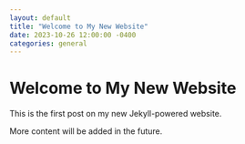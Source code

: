 ```yaml
---
layout: default
title: "Welcome to My New Website"
date: 2023-10-26 12:00:00 -0400
categories: general
---
```


# Welcome to My New Website

This is the first post on my new Jekyll-powered website. 

More content will be added in the future. 
